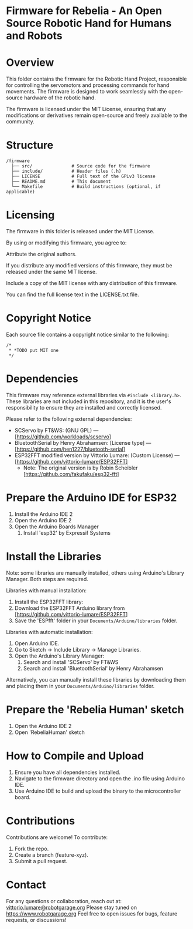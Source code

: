 Firmware for Rebelia - An Open Source Robotic Hand for Humans and Robots
===========================================================


Overview
========

This folder contains the firmware for the Robotic Hand Project, responsible for controlling the servomotors and processing commands for hand movements. The firmware is designed to work seamlessly with the open-source hardware of the robotic hand.

The firmware is licensed under the MIT License, ensuring that any modifications or derivatives remain open-source and freely available to the community.

Structure
=========

```
/firmware
  ├── src/               # Source code for the firmware
  ├── include/           # Header files (.h)
  ├── LICENSE            # Full text of the GPLv3 license
  ├── README.md          # This document
  └── Makefile           # Build instructions (optional, if applicable)
```

Licensing
=========

The firmware in this folder is released under the MIT License.

By using or modifying this firmware, you agree to:

Attribute the original authors.

If you distribute any modified versions of this firmware, they must be released under the same MIT license.

Include a copy of the MIT license with any distribution of this firmware.

You can find the full license text in the LICENSE.txt file.


Copyright Notice
================

Each source file contains a copyright notice similar to the following:

```
/*
 * *TODO put MIT one
 */
```

Dependencies
==================
This firmware may reference external libraries via `#include <library.h>`. These libraries are not included in this repository, and it is the user's responsibility to ensure they are installed and correctly licensed.

Please refer to the following external dependencies:

* SCServo by FT&WS: (GNU GPL) — [https://github.com/workloads/scservo]
* BluetoothSerial by Henry Abrahamsen: [License type] — [https://github.com/hen1227/bluetooth-serial]
* ESP32FFT modified version by Vittorio Lumare: (Custom License) — [https://github.com/vittorio-lumare/ESP32FFT]
	* Note:  The original version is by Robin Scheibler [https://github.com/fakufaku/esp32-fft]


Prepare the Arduino IDE for ESP32
=================================
1. Install the Arduino IDE 2
2. Open the Arduino IDE 2
3. Open the Arduino Boards Manager
	1. Install 'esp32' by Expressif Systems


Install the Libraries
=====================
Note: some libraries are manually installed, others using Arduino's Library Manager. Both steps are required.

Libraries with manual installation:
1. Install the ESP32FFT library:
2. Download the ESP32FFT Arduino library from [https://github.com/vittorio-lumare/ESP32FFT]
3. Save the 'ESPfft' folder in your `Documents/Arduino/libraries` folder.

Libraries with automatic installation:
1. Open Arduino IDE.
2. Go to Sketch → Include Library → Manage Libraries.
3. Open the Arduino's Library Manager:
	1. Search and install 'SCServo' by FT&WS
 	2. Search and install 'BluetoothSerial' by Henry Abrahamsen

Alternatively, you can manually install these libraries by downloading them and placing them in your `Documents/Arduino/libraries` folder.

Prepare the 'Rebelia Human' sketch
==================================
1. Open the Arduino IDE 2
2. Open 'RebeliaHuman' sketch


How to Compile and Upload
=========================

1. Ensure you have all dependencies installed.
2. Navigate to the firmware directory and open the .ino file using Arduino IDE.
3. Use Arduino IDE to build and upload the binary to the microcontroller board.


Contributions
=============
Contributions are welcome! To contribute:

1. Fork the repo.
2. Create a branch (feature-xyz).
3. Submit a pull request.


Contact
=======
For any questions or collaboration, reach out at: vittorio.lumare@robotgarage.org
Please stay tuned on https://www.robotgarage.org
Feel free to open issues for bugs, feature requests, or discussions!

